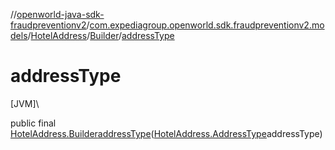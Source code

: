 //[openworld-java-sdk-fraudpreventionv2](../../../../index.md)/[com.expediagroup.openworld.sdk.fraudpreventionv2.models](../../index.md)/[HotelAddress](../index.md)/[Builder](index.md)/[addressType](address-type.md)

# addressType

[JVM]\

public final [HotelAddress.Builder](index.md)[addressType](address-type.md)([HotelAddress.AddressType](../-address-type/index.md)addressType)
